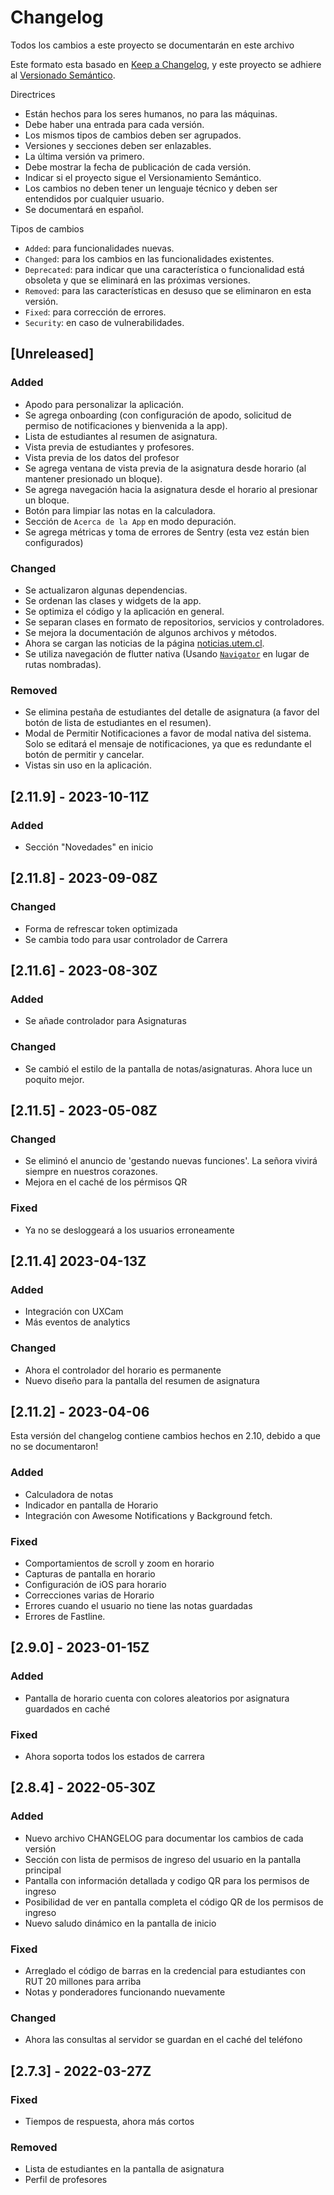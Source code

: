 # Changelog

Todos los cambios a este proyecto se documentarán en este archivo

Este formato esta basado en [Keep a Changelog](https://keepachangelog.com/es-ES/1.0.0/),
y este proyecto se adhiere al [Versionado Semántico](https://semver.org/spec/v2.0.0.html).

Directrices

- Están hechos para los seres humanos, no para las máquinas.
- Debe haber una entrada para cada versión.
- Los mismos tipos de cambios deben ser agrupados.
- Versiones y secciones deben ser enlazables.
- La última versión va primero.
- Debe mostrar la fecha de publicación de cada versión.
- Indicar si el proyecto sigue el Versionamiento Semántico.
- Los cambios no deben tener un lenguaje técnico y deben ser entendidos por cualquier usuario.
- Se documentará en español.

Tipos de cambios

- `Added`: para funcionalidades nuevas.
- `Changed`: para los cambios en las funcionalidades existentes.
- `Deprecated`: para indicar que una característica o funcionalidad está obsoleta y que se eliminará en las próximas versiones.
- `Removed`: para las características en desuso que se eliminaron en esta versión.
- `Fixed`: para corrección de errores.
- `Security`: en caso de vulnerabilidades.

## [Unreleased]

### Added
- Apodo para personalizar la aplicación.
- Se agrega onboarding (con configuración de apodo, solicitud de permiso de notificaciones y bienvenida a la app).
- Lista de estudiantes al resumen de asignatura.
- Vista previa de estudiantes y profesores.
- Vista previa de los datos del profesor
- Se agrega ventana de vista previa de la asignatura desde horario (al mantener presionado un bloque).
- Se agrega navegación hacia la asignatura desde el horario al presionar un bloque.
- Botón para limpiar las notas en la calculadora.
- Sección de `Acerca de la App` en modo depuración.
- Se agrega métricas y toma de errores de Sentry (esta vez están bien configurados)

### Changed
- Se actualizaron algunas dependencias.
- Se ordenan las clases y widgets de la app.
- Se optimiza el código y la aplicación en general.
- Se separan clases en formato de repositorios, servicios y controladores.
- Se mejora la documentación de algunos archivos y métodos.
- Ahora se cargan las noticias de la página [noticias.utem.cl](https://noticias.utem.cl).
- Se utiliza navegación de flutter nativa (Usando [`Navigator`](https://docs.flutter.dev/cookbook/navigation/navigation-basics) en lugar de rutas nombradas).

### Removed
- Se elimina pestaña de estudiantes del detalle de asignatura (a favor del botón de lista de estudiantes en el resumen).
- Modal de Permitir Notificaciones a favor de modal nativa del sistema. Solo se editará el mensaje de notificaciones, ya que es redundante el botón de permitir y cancelar.
- Vistas sin uso en la aplicación.

## [2.11.9] - 2023-10-11Z

### Added

- Sección "Novedades" en inicio

## [2.11.8] - 2023-09-08Z

### Changed

- Forma de refrescar token optimizada
- Se cambia todo para usar controlador de Carrera

## [2.11.6] - 2023-08-30Z

### Added

- Se añade controlador para Asignaturas

### Changed
- Se cambió el estilo de la pantalla de notas/asignaturas. Ahora luce un poquito mejor.


## [2.11.5] - 2023-05-08Z

### Changed

- Se eliminó el anuncio de 'gestando nuevas funciones'. La señora vivirá siempre en nuestros corazones.
- Mejora en el caché de los pérmisos QR

### Fixed

- Ya no se desloggeará a los usuarios erroneamente

## [2.11.4] 2023-04-13Z

### Added

- Integración con UXCam
- Más eventos de analytics

### Changed

- Ahora el controlador del horario es permanente
- Nuevo diseño para la pantalla del resumen de asignatura
## [2.11.2] - 2023-04-06

Esta versión del changelog contiene cambios hechos en 2.10, debido a que no se documentaron!

### Added

- Calculadora de notas
- Indicador en pantalla de Horario
- Integración con Awesome Notifications y Background fetch.

### Fixed

- Comportamientos de scroll y zoom en horario
- Capturas de pantalla en horario
- Configuración de iOS para horario
- Correcciones varias de Horario
- Errores cuando el usuario no tiene las notas guardadas
- Errores de Fastline.

## [2.9.0] - 2023-01-15Z

### Added

- Pantalla de horario cuenta con colores aleatorios por asignatura guardados en caché

### Fixed

- Ahora soporta todos los estados de carrera

## [2.8.4] - 2022-05-30Z

### Added

- Nuevo archivo CHANGELOG para documentar los cambios de cada versión
- Sección con lista de permisos de ingreso del usuario en la pantalla principal
- Pantalla con información detallada y codigo QR para los permisos de ingreso
- Posibilidad de ver en pantalla completa el código QR de los permisos de ingreso
- Nuevo saludo dinámico en la pantalla de inicio

### Fixed

- Arreglado el código de barras en la credencial para estudiantes con RUT 20 millones para arriba
- Notas y ponderadores funcionando nuevamente

### Changed

- Ahora las consultas al servidor se guardan en el caché del teléfono

## [2.7.3] - 2022-03-27Z

### Fixed

- Tiempos de respuesta, ahora más cortos

### Removed

- Lista de estudiantes en la pantalla de asignatura
- Perfil de profesores
